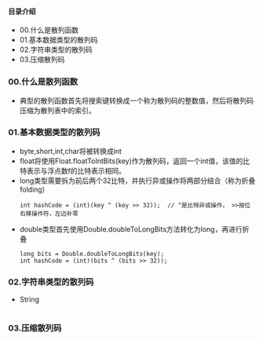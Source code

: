 #### 目录介绍
- 00.什么是散列函数
- 01.基本数据类型的散列码
- 02.字符串类型的散列码
- 03.压缩散列码



### 00.什么是散列函数
- 典型的散列函数首先将搜索键转换成一个称为散列码的整数值，然后将散列码压缩为散列表中的索引。


### 01.基本数据类型的散列码
- byte,short,int,char将被转换成int
- float将使用Float.floatToIntBits(key)作为散列码，返回一个int值，该值的比特表示与浮点数f的比特表示相同。
- long类型需要拆为前后两个32比特，并执行异或操作将两部分结合（称为折叠folding)
    ```
    int hashCode = (int)(key ^ (key >> 32));  // ^是比特异或操作， >>按位右移操作符，左边补零
    ```
- double类型首先使用Double.doubleToLongBits方法转化为long，再进行折叠
    ```
    long bits = Double.doubleToLongBits(key);
    int hashCode = (int)(bits ^ (bits >> 32));
    ```


### 02.字符串类型的散列码
- String
```

```



### 03.压缩散列码









